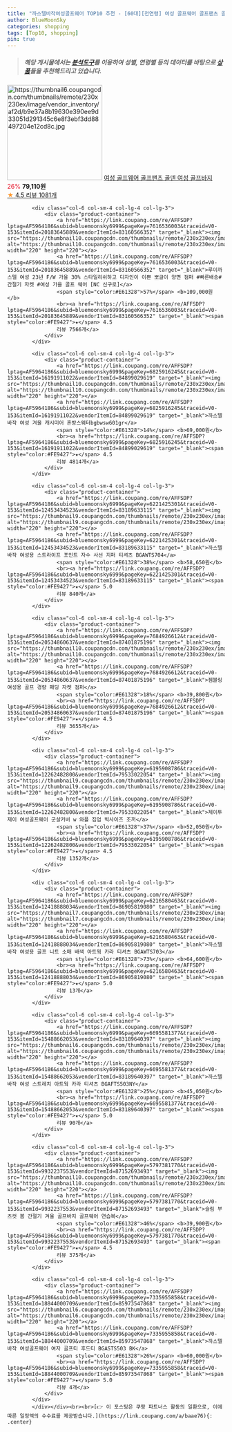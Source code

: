 ```yaml
---
title: "까스텔바작여성골프웨어 TOP10 추천 - [60대][전연령] 여성 골프웨어 골프팬츠 골덴 여성 골프바지"
author: BlueMoonSky
categories: shopping
tags: [Top10, shopping]
pin: true
---
```


> ##### 해당 게시물에서는 [**분석도구**](https://itemscout.io/)를 이용하여 **성별**, **연령별** 등의 데이터를 바탕으로 [**상품**](https://link.coupang.com/a/baae76)들을 추천해드리고 있습니다.
<div class="container"><div class="row">
            <div class="col-6 col-sm-4 col-lg-4 col-lg-3">
                <div class="product-container">
                    <a href="https://link.coupang.com/re/AFFSDP?lptag=AF5964186&subid=bluemoonsky6999&pageKey=7646323385&traceid=V0-153&itemId=20331957155&vendorItemId=87417041564" target="_blank"><img src="https://thumbnail6.coupangcdn.com/thumbnails/remote/230x230ex/image/vendor_inventory/af2d/b9e37a8b19630e390ee9d33051d291345c6e8f3ebf3dd88497204e12cd8c.jpg" alt="https://thumbnail6.coupangcdn.com/thumbnails/remote/230x230ex/image/vendor_inventory/af2d/b9e37a8b19630e390ee9d33051d291345c6e8f3ebf3dd88497204e12cd8c.jpg" width="220" height="220"></a>
                    <a href="https://link.coupang.com/re/AFFSDP?lptag=AF5964186&subid=bluemoonsky6999&pageKey=7646323385&traceid=V0-153&itemId=20331957155&vendorItemId=87417041564" target="_blank">여성 골프웨어 골프팬츠 골덴 여성 골프바지</a>
                    <span style="color:#E61328">26%</span> <b>79,110원</b>
                    <br><a href="https://link.coupang.com/re/AFFSDP?lptag=AF5964186&subid=bluemoonsky6999&pageKey=7646323385&traceid=V0-153&itemId=20331957155&vendorItemId=87417041564" target="_blank"><span style="color:#FE9427">★</span> 4.5
                    리뷰 1081개</a>
                </div>
            </div>
            
            <div class="col-6 col-sm-4 col-lg-4 col-lg-3">
                <div class="product-container">
                    <a href="https://link.coupang.com/re/AFFSDP?lptag=AF5964186&subid=bluemoonsky6999&pageKey=7616536003&traceid=V0-153&itemId=20183645889&vendorItemId=83160566352" target="_blank"><img src="https://thumbnail10.coupangcdn.com/thumbnails/remote/230x230ex/image/vendor_inventory/2a64/eb0d86f83a4ab5f0d2b8c3550bbd7dfcf17beca87a3f6358eb85c5cdb5b9.jpg" alt="https://thumbnail10.coupangcdn.com/thumbnails/remote/230x230ex/image/vendor_inventory/2a64/eb0d86f83a4ab5f0d2b8c3550bbd7dfcf17beca87a3f6358eb85c5cdb5b9.jpg" width="220" height="220"></a>
                    <a href="https://link.coupang.com/re/AFFSDP?lptag=AF5964186&subid=bluemoonsky6999&pageKey=7616536003&traceid=V0-153&itemId=20183645889&vendorItemId=83160566352" target="_blank">루이까스텔 여성 23년 F/W 가을 30% 스타일리쉬하고 디자인이 이쁜 뽀글이 양면 점퍼 #빠른배송#간절기 자켓 #여성 가을 골프 웨어 [NC 신구로]</a>
                    <span style="color:#E61328">57%</span> <b>109,000원</b>
                    <br><a href="https://link.coupang.com/re/AFFSDP?lptag=AF5964186&subid=bluemoonsky6999&pageKey=7616536003&traceid=V0-153&itemId=20183645889&vendorItemId=83160566352" target="_blank"><span style="color:#FE9427">★</span> 4.5
                    리뷰 7566개</a>
                </div>
            </div>
            
            <div class="col-6 col-sm-4 col-lg-4 col-lg-3">
                <div class="product-container">
                    <a href="https://link.coupang.com/re/AFFSDP?lptag=AF5964186&subid=bluemoonsky6999&pageKey=6825916245&traceid=V0-153&itemId=16191911022&vendorItemId=84899029619" target="_blank"><img src="https://thumbnail10.coupangcdn.com/thumbnails/remote/230x230ex/image/vendor_inventory/783a/1585d392aa892183bb6560156279444ea4b1d7a29eef8a5d8f6b47811a4e.jpg" alt="https://thumbnail10.coupangcdn.com/thumbnails/remote/230x230ex/image/vendor_inventory/783a/1585d392aa892183bb6560156279444ea4b1d7a29eef8a5d8f6b47811a4e.jpg" width="220" height="220"></a>
                    <a href="https://link.coupang.com/re/AFFSDP?lptag=AF5964186&subid=bluemoonsky6999&pageKey=6825916245&traceid=V0-153&itemId=16191911022&vendorItemId=84899029619" target="_blank">까스텔바작 여성 겨울 캐시미어 혼방스웨터bgbwsw601gr</a>
                    <span style="color:#E61328">14%</span> <b>69,000원</b>
                    <br><a href="https://link.coupang.com/re/AFFSDP?lptag=AF5964186&subid=bluemoonsky6999&pageKey=6825916245&traceid=V0-153&itemId=16191911022&vendorItemId=84899029619" target="_blank"><span style="color:#FE9427">★</span> 4.5
                    리뷰 4814개</a>
                </div>
            </div>
            
            <div class="col-6 col-sm-4 col-lg-4 col-lg-3">
                <div class="product-container">
                    <a href="https://link.coupang.com/re/AFFSDP?lptag=AF5964186&subid=bluemoonsky6999&pageKey=6221425301&traceid=V0-153&itemId=12453434523&vendorItemId=83189633115" target="_blank"><img src="https://thumbnail9.coupangcdn.com/thumbnails/remote/230x230ex/image/vendor_inventory/d9fc/e9210ebea8cd9995885d7dc56f8f5308617788a190cbdb94717f99097bf7.jpg" alt="https://thumbnail9.coupangcdn.com/thumbnails/remote/230x230ex/image/vendor_inventory/d9fc/e9210ebea8cd9995885d7dc56f8f5308617788a190cbdb94717f99097bf7.jpg" width="220" height="220"></a>
                    <a href="https://link.coupang.com/re/AFFSDP?lptag=AF5964186&subid=bluemoonsky6999&pageKey=6221425301&traceid=V0-153&itemId=12453434523&vendorItemId=83189633115" target="_blank">까스텔바작 여성용 스트라이프 포인트 자수 사선 지퍼 티셔츠 BGAWTS704</a>
                    <span style="color:#E61328">38%</span> <b>58,650원</b>
                    <br><a href="https://link.coupang.com/re/AFFSDP?lptag=AF5964186&subid=bluemoonsky6999&pageKey=6221425301&traceid=V0-153&itemId=12453434523&vendorItemId=83189633115" target="_blank"><span style="color:#FE9427">★</span> 5.0
                    리뷰 840개</a>
                </div>
            </div>
            
            <div class="col-6 col-sm-4 col-lg-4 col-lg-3">
                <div class="product-container">
                    <a href="https://link.coupang.com/re/AFFSDP?lptag=AF5964186&subid=bluemoonsky6999&pageKey=7684926612&traceid=V0-153&itemId=20534860637&vendorItemId=87401875196" target="_blank"><img src="https://thumbnail10.coupangcdn.com/thumbnails/remote/230x230ex/image/vendor_inventory/d99e/cfed4a11365722d531f9f6093043692b7181ec44dc3e6fc1824109dca1da.jpg" alt="https://thumbnail10.coupangcdn.com/thumbnails/remote/230x230ex/image/vendor_inventory/d99e/cfed4a11365722d531f9f6093043692b7181ec44dc3e6fc1824109dca1da.jpg" width="220" height="220"></a>
                    <a href="https://link.coupang.com/re/AFFSDP?lptag=AF5964186&subid=bluemoonsky6999&pageKey=7684926612&traceid=V0-153&itemId=20534860637&vendorItemId=87401875196" target="_blank">젬블링 여성용 골프 경량 패딩 자켓 점퍼</a>
                    <span style="color:#E61328">18%</span> <b>39,800원</b>
                    <br><a href="https://link.coupang.com/re/AFFSDP?lptag=AF5964186&subid=bluemoonsky6999&pageKey=7684926612&traceid=V0-153&itemId=20534860637&vendorItemId=87401875196" target="_blank"><span style="color:#FE9427">★</span> 4.5
                    리뷰 3655개</a>
                </div>
            </div>
            
            <div class="col-6 col-sm-4 col-lg-4 col-lg-3">
                <div class="product-container">
                    <a href="https://link.coupang.com/re/AFFSDP?lptag=AF5964186&subid=bluemoonsky6999&pageKey=6195908786&traceid=V0-153&itemId=12262482800&vendorItemId=79533022054" target="_blank"><img src="https://thumbnail9.coupangcdn.com/thumbnails/remote/230x230ex/image/vendor_inventory/b2b9/c22b5d54faa2f203ff9a6da29568bce9f92bdd6f6b7201770dd2b6d246f9.jpg" alt="https://thumbnail9.coupangcdn.com/thumbnails/remote/230x230ex/image/vendor_inventory/b2b9/c22b5d54faa2f203ff9a6da29568bce9f92bdd6f6b7201770dd2b6d246f9.jpg" width="220" height="220"></a>
                    <a href="https://link.coupang.com/re/AFFSDP?lptag=AF5964186&subid=bluemoonsky6999&pageKey=6195908786&traceid=V0-153&itemId=12262482800&vendorItemId=79533022054" target="_blank">제이투제이 여성골프웨어 군살커버 w 와플 집업 빅사이즈 조끼</a>
                    <span style="color:#E61328">37%</span> <b>52,050원</b>
                    <br><a href="https://link.coupang.com/re/AFFSDP?lptag=AF5964186&subid=bluemoonsky6999&pageKey=6195908786&traceid=V0-153&itemId=12262482800&vendorItemId=79533022054" target="_blank"><span style="color:#FE9427">★</span> 4.5
                    리뷰 1352개</a>
                </div>
            </div>
            
            <div class="col-6 col-sm-4 col-lg-4 col-lg-3">
                <div class="product-container">
                    <a href="https://link.coupang.com/re/AFFSDP?lptag=AF5964186&subid=bluemoonsky6999&pageKey=6216580463&traceid=V0-153&itemId=12418888034&vendorItemId=86905819080" target="_blank"><img src="https://thumbnail7.coupangcdn.com/thumbnails/remote/230x230ex/image/vendor_inventory/cd4e/af4e1dcd0422166e06829657386401332b1e758b59ca9cedb36f4ef0e22f.jpg" alt="https://thumbnail7.coupangcdn.com/thumbnails/remote/230x230ex/image/vendor_inventory/cd4e/af4e1dcd0422166e06829657386401332b1e758b59ca9cedb36f4ef0e22f.jpg" width="220" height="220"></a>
                    <a href="https://link.coupang.com/re/AFFSDP?lptag=AF5964186&subid=bluemoonsky6999&pageKey=6216580463&traceid=V0-153&itemId=12418888034&vendorItemId=86905819080" target="_blank">까스텔바작 여성용 골프 니트 소매 배색 아트웍 카라 티셔츠 BGAWTS703</a>
                    <span style="color:#E61328">73%</span> <b>64,600원</b>
                    <br><a href="https://link.coupang.com/re/AFFSDP?lptag=AF5964186&subid=bluemoonsky6999&pageKey=6216580463&traceid=V0-153&itemId=12418888034&vendorItemId=86905819080" target="_blank"><span style="color:#FE9427">★</span> 5.0
                    리뷰 13개</a>
                </div>
            </div>
            
            <div class="col-6 col-sm-4 col-lg-4 col-lg-3">
                <div class="product-container">
                    <a href="https://link.coupang.com/re/AFFSDP?lptag=AF5964186&subid=bluemoonsky6999&pageKey=6695581377&traceid=V0-153&itemId=15488662053&vendorItemId=83189640397" target="_blank"><img src="https://thumbnail6.coupangcdn.com/thumbnails/remote/230x230ex/image/vendor_inventory/4a29/3da1fbf4a3a719841694bf706958133781eb4a90f7b4e1883b0e60e207d2.jpg" alt="https://thumbnail6.coupangcdn.com/thumbnails/remote/230x230ex/image/vendor_inventory/4a29/3da1fbf4a3a719841694bf706958133781eb4a90f7b4e1883b0e60e207d2.jpg" width="220" height="220"></a>
                    <a href="https://link.coupang.com/re/AFFSDP?lptag=AF5964186&subid=bluemoonsky6999&pageKey=6695581377&traceid=V0-153&itemId=15488662053&vendorItemId=83189640397" target="_blank">까스텔바작 여성 스트레치 아트웍 카라 티셔츠 BGAFTS503NY</a>
                    <span style="color:#E61328">25%</span> <b>45,050원</b>
                    <br><a href="https://link.coupang.com/re/AFFSDP?lptag=AF5964186&subid=bluemoonsky6999&pageKey=6695581377&traceid=V0-153&itemId=15488662053&vendorItemId=83189640397" target="_blank"><span style="color:#FE9427">★</span> 5.0
                    리뷰 90개</a>
                </div>
            </div>
            
            <div class="col-6 col-sm-4 col-lg-4 col-lg-3">
                <div class="product-container">
                    <a href="https://link.coupang.com/re/AFFSDP?lptag=AF5964186&subid=bluemoonsky6999&pageKey=5797381770&traceid=V0-153&itemId=9932237553&vendorItemId=87152693493" target="_blank"><img src="https://thumbnail10.coupangcdn.com/thumbnails/remote/230x230ex/image/vendor_inventory/09bb/06c2a01e26d5139cdac930a966b96c9ee6dd20b01c47b322ff9964880eba.jpg" alt="https://thumbnail10.coupangcdn.com/thumbnails/remote/230x230ex/image/vendor_inventory/09bb/06c2a01e26d5139cdac930a966b96c9ee6dd20b01c47b322ff9964880eba.jpg" width="220" height="220"></a>
                    <a href="https://link.coupang.com/re/AFFSDP?lptag=AF5964186&subid=bluemoonsky6999&pageKey=5797381770&traceid=V0-153&itemId=9932237553&vendorItemId=87152693493" target="_blank">슬림 부츠컷 봄 간절기 겨울 골프바지 골프웨어 연습복</a>
                    <span style="color:#E61328">46%</span> <b>39,900원</b>
                    <br><a href="https://link.coupang.com/re/AFFSDP?lptag=AF5964186&subid=bluemoonsky6999&pageKey=5797381770&traceid=V0-153&itemId=9932237553&vendorItemId=87152693493" target="_blank"><span style="color:#FE9427">★</span> 4.5
                    리뷰 375개</a>
                </div>
            </div>
            
            <div class="col-6 col-sm-4 col-lg-4 col-lg-3">
                <div class="product-container">
                    <a href="https://link.coupang.com/re/AFFSDP?lptag=AF5964186&subid=bluemoonsky6999&pageKey=7335955858&traceid=V0-153&itemId=18844000709&vendorItemId=85973547868" target="_blank"><img src="https://thumbnail6.coupangcdn.com/thumbnails/remote/230x230ex/image/vendor_inventory/b8e3/d15fe5c12c2cf43635679d505efebf84f7be6eb943d032f9fd1b3253c0ff.jpg" alt="https://thumbnail6.coupangcdn.com/thumbnails/remote/230x230ex/image/vendor_inventory/b8e3/d15fe5c12c2cf43635679d505efebf84f7be6eb943d032f9fd1b3253c0ff.jpg" width="220" height="220"></a>
                    <a href="https://link.coupang.com/re/AFFSDP?lptag=AF5964186&subid=bluemoonsky6999&pageKey=7335955858&traceid=V0-153&itemId=18844000709&vendorItemId=85973547868" target="_blank">까스텔바작 여성골프웨어 여자 골프티 후드티 BGASTS503 BK</a>
                    <span style="color:#E61328">26%</span> <b>60,000원</b>
                    <br><a href="https://link.coupang.com/re/AFFSDP?lptag=AF5964186&subid=bluemoonsky6999&pageKey=7335955858&traceid=V0-153&itemId=18844000709&vendorItemId=85973547868" target="_blank"><span style="color:#FE9427">★</span> 5.0
                    리뷰 4개</a>
                </div>
            </div>
            </div></div><br><br>[👉 이 포스팅은 쿠팡 파트너스 활동의 일환으로, 이에 따른 일정액의 수수료를 제공받습니다.](https://link.coupang.com/a/baae76){: .center}